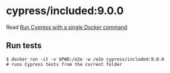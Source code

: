 <!--
WARNING: this file was autogenerated by generate-included-image.js using

    npm run add:included -- 9.0.0 cypress/browsers:node14.17.0-chrome91-ff89
-->

# cypress/included:9.0.0

Read [Run Cypress with a single Docker command][blog post url]

## Run tests

```shell
$ docker run -it -v $PWD:/e2e -w /e2e cypress/included:9.0.0
# runs Cypress tests from the current folder
```

[blog post url]: https://www.cypress.io/blog/2019/05/02/run-cypress-with-a-single-docker-command/
